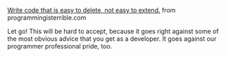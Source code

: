 [Write code that is easy to delete, not easy to extend.](https://programmingisterrible.com/post/139222674273/how-to-write-disposable-code-in-large-systems) from programmingisterrible.com

Let go! This will be hard to accept, because it goes right against some of the most obvious advice that you get as a developer. It goes against our programmer professional pride, too.





